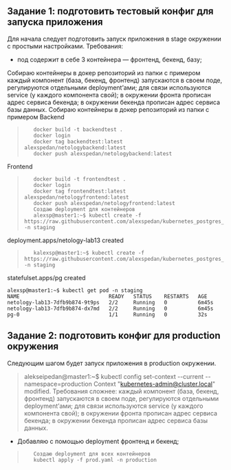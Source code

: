 ## Задание 1: подготовить тестовый конфиг для запуска приложения
Для начала следует подготовить запуск приложения в stage окружении с простыми настройками. Требования:

- под содержит в себе 3 контейнера — фронтенд, бекенд, базу;


 Собираю контейнеры в докер репозиторий из папки с примером
каждый компонент (база, бекенд, фронтенд) запускаются в своем поде, регулируются отдельными deployment’ами;
для связи используются service (у каждого компонента свой);
в окружении фронта прописан адрес сервиса бекенда;
в окружении бекенда прописан адрес сервиса базы данных.
        Собираю контейнеры в докер репозиторий из папки с примером
Backend
>        docker build -t backendtest .
>        docker login
>        docker tag backendtest:latest alexspedan/netologybackend:latest
>        docker push alexspedan/netologybackend:latest
Frontend
>        docker build -t frontendtest .
>        docker login
>        docker tag frontendtest:latest alexspedan/netologyfrontend:latest
>        docker push alexspedan/netologyfrontend:latest
>        Создаю deployment для контейнеров
>        alexsp@master1:~$ kubectl create -f https://raw.githubusercontent.com/alexspedan/kubernetes_postgres_statefulset/master/app2.yml -n staging
deployment.apps/netology-lab13 created
>        kalexsp@master1:~$ kubectl create -f https://raw.githubusercontent.com/alexspedan/kubernetes_postgres_statefulset/master/pg.yml -n staging
statefulset.apps/pg created
```
alexsp@master1:~$ kubectl get pod -n staging
NAME                             READY   STATUS    RESTARTS   AGE
netology-lab13-7dfb9b874-9t9ps   2/2     Running   0          6m45s
netology-lab13-7dfb9b874-dx7md   2/2     Running   0          6m45s
pg-0                             1/1     Running   0          32s
```

## Задание 2: подготовить конфиг для production окружения
Следующим шагом будет запуск приложения в production окружении. 
>  alekseipedan@master1:~$ kubectl config set-context --current --namespace=production
>  Context "kubernetes-admin@cluster.local" modified.
Требования сложнее:
каждый компонент (база, бекенд, фронтенд) запускаются в своем поде, регулируются отдельными deployment’ами;
для связи используются service (у каждого компонента свой);
в окружении фронта прописан адрес сервиса бекенда;
в окружении бекенда прописан адрес сервиса базы данных.
- Добавляю с помощью deployment фронтенд и бекенд;
>        Создаю deployment для всех контейнеров
>        kubectl apply -f prod.yaml -n production